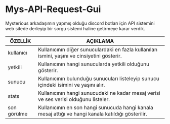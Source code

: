 # Mys-API-Request-Gui


Mysterious arkadaşımın yapmış olduğu discord botları için API sistemini web sitede derleyip bir sorgu sistemi haline getirmeye karar verdik.


| ÖZELLİK       | AÇIKLAMA                                                                                    |
|--------------|----------------------------------------------------------------------------------------------|
| kullanıcı   | Kullanıcının diğer sunuculardaki en fazla kullanılan ismini, yaşını ve cinsiyetini gösterir. |
| yetkili     | Kullanıcının hangi sunucularda yetkili olduğunu gösterir.                                                                    |
| sunucu      | Kullanıcının bulunduğu sunucuları listeleyip sunucu içindeki isimini ve yaşını alır.                                                            |
| stats       | Kullanıcının hangi sunucudaki ne kadar mesaj verisi ve ses verisi olduğunu listeler.                                                         |
| son görülme     | Kullanıcının en son hangi sunucuda hangi kanala mesaj attığı ve hangi kanala katıldığı gösterilir.                                                       |
